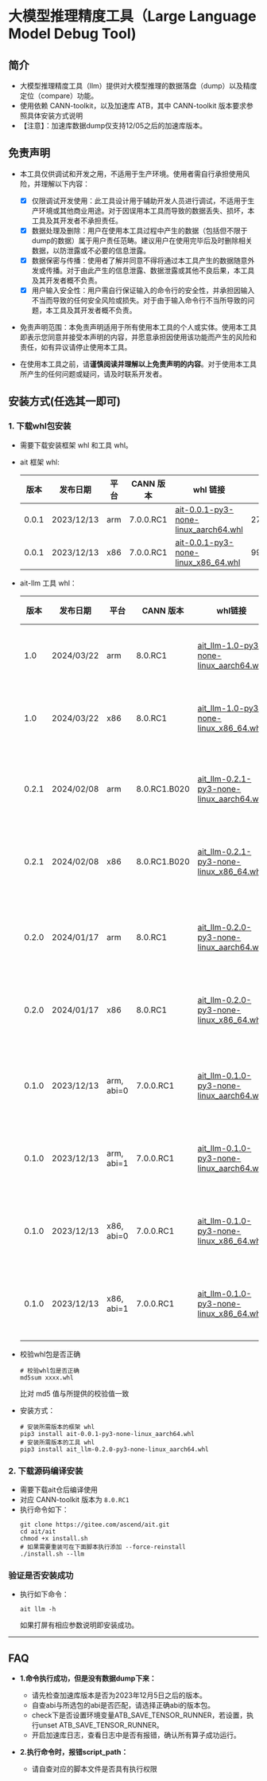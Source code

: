 # 大模型推理精度工具（Large Language Model Debug Tool)

## 简介

- 大模型推理精度工具（llm）提供对大模型推理的数据落盘（dump）以及精度定位（compare）功能。
- 使用依赖 CANN-toolkit，以及加速库 ATB，其中 CANN-toolkit 版本要求参照具体安装方式说明
- 【注意】：加速库数据dump仅支持12/05之后的加速库版本。

## 免责声明

- 本工具仅供调试和开发之用，不适用于生产环境。使用者需自行承担使用风险，并理解以下内容：

  - [X] 仅限调试开发使用：此工具设计用于辅助开发人员进行调试，不适用于生产环境或其他商业用途。对于因误用本工具而导致的数据丢失、损坏，本工具及其开发者不承担责任。
  - [X] 数据处理及删除：用户在使用本工具过程中产生的数据（包括但不限于dump的数据）属于用户责任范畴。建议用户在使用完毕后及时删除相关数据，以防泄露或不必要的信息泄露。
  - [X] 数据保密与传播：使用者了解并同意不得将通过本工具产生的数据随意外发或传播。对于由此产生的信息泄露、数据泄露或其他不良后果，本工具及其开发者概不负责。
  - [X] 用户输入安全性：用户需自行保证输入的命令行的安全性，并承担因输入不当而导致的任何安全风险或损失。对于由于输入命令行不当所导致的问题，本工具及其开发者概不负责。
- 免责声明范围：本免责声明适用于所有使用本工具的个人或实体。使用本工具即表示您同意并接受本声明的内容，并愿意承担因使用该功能而产生的风险和责任，如有异议请停止使用本工具。
- 在使用本工具之前，请**谨慎阅读并理解以上免责声明的内容**。对于使用本工具所产生的任何问题或疑问，请及时联系开发者。

## 安装方式(任选其一即可)

### 1. 下载whl包安装

- 需要下载安装框架 whl 和工具 whl。
- ait 框架 whl:

  | 版本  | 发布日期   | 平台 | CANN 版本 | whl 链接                                                                                                                                      | MD5 校验码                       |
  | ----- | ---------- | ---- | --------- | --------------------------------------------------------------------------------------------------------------------------------------------- | -------------------------------- |
  | 0.0.1 | 2023/12/13 | arm  | 7.0.0.RC1 | [ait-0.0.1-py3-none-linux_aarch64.whl](https://ais-bench.obs.cn-north-4.myhuaweicloud.com/compare/20231213/ait-0.0.1-py3-none-linux_aarch64.whl) | 271051e901bb3513c7a0edbd1e096cb2 |
  | 0.0.1 | 2023/12/13 | x86  | 7.0.0.RC1 | [ait-0.0.1-py3-none-linux_x86_64.whl](https://ais-bench.obs.cn-north-4.myhuaweicloud.com/compare/20231213/ait-0.0.1-py3-none-linux_x86_64.whl)   | 9903fa06b9ff76cba667abf0cbc4da50 |
- ait-llm 工具 whl：

  | 版本  | 发布日期   | 平台       | CANN 版本    | whl链接                                                      | MD5 校验码                       | 使用指导                                                     |
  | ----- | ---------- | ---------- | ------------ | ------------------------------------------------------------ | -------------------------------- | ------------------------------------------------------------ |
  | 1.0   | 2024/03/22 | arm        | 8.0.RC1      | [ait_llm-1.0-py3-none-linux_aarch64.whl](https://ais-bench.obs.cn-north-4.myhuaweicloud.com/compare/20240325/ait_llm-1.0-py3-none-linux_aarch64.whl)                          |9f7f69d49e017f98006b8191f3951868                                  | [大模型推理精度工具说明文档](../../docs/llm/v1.0/大模型推理精度工具说明文档.md) |
  | 1.0   | 2024/03/22 | x86        | 8.0.RC1      |[ait_llm-1.0-py3-none-linux_x86_64.whl](https://ais-bench.obs.cn-north-4.myhuaweicloud.com/compare/20240325/ait_llm-1.0-py3-none-linux_x86_64.whl)                          |5a6735c9f04d3938a6384c460399ff9a                                  | [大模型推理精度工具说明文档](../../docs/llm/v1.0/大模型推理精度工具说明文档.md) |
  |       |            |            |              |                                                              |                                  |                                                              |
  | 0.2.1 | 2024/02/08 | arm        | 8.0.RC1.B020 | [ait_llm-0.2.1-py3-none-linux_aarch64.whl](https://ais-bench.obs.cn-north-4.myhuaweicloud.com/compare/20240208/ait_llm-0.2.1-py3-none-linux_aarch64.whl) | 1f24783f0815dbca36e8e787a8bfcf09 | [llm大模型推理精度工具功能说明_v0.2.1](../../docs/llm/llm大模型推理精度工具功能说明_v0.2.1.md) |
  | 0.2.1 | 2024/02/08 | x86        | 8.0.RC1.B020 | [ait_llm-0.2.1-py3-none-linux_x86_64.whl](https://ais-bench.obs.cn-north-4.myhuaweicloud.com/compare/20240208/ait_llm-0.2.1-py3-none-linux_x86_64.whl) | 679fae6a5b6ea1f4a749b9554f3e5c37 | [llm大模型推理精度工具功能说明_v0.2.1](../../docs/llm/llm大模型推理精度工具功能说明_v0.2.1.md) |
  |       |            |            |              |                                                              |                                  |                                                              |
  | 0.2.0 | 2024/01/17 | arm        | 8.0.RC1      | [ait_llm-0.2.0-py3-none-linux_aarch64.whl](https://ais-bench.obs.cn-north-4.myhuaweicloud.com/compare/20240117/ait_llm-0.2.0-py3-none-linux_aarch64.whl) | 99b94bf7edd57b63a6e23b987d24f364 | [llm大模型推理精度工具功能说明_v0.2.0](../../docs/llm/llm大模型推理精度工具功能说明_v0.2.0.md) |
  | 0.2.0 | 2024/01/17 | x86        | 8.0.RC1      | [ait_llm-0.2.0-py3-none-linux_x86_64.whl](https://ais-bench.obs.cn-north-4.myhuaweicloud.com/compare/20240117/ait_llm-0.2.0-py3-none-linux_x86_64.whl) | dec5757afedfea8848c5db1bfad3d76c | [llm大模型推理精度工具功能说明_v0.2.0](../../docs/llm/llm大模型推理精度工具功能说明_v0.2.0.md) |
  |       |            |            |              |                                                              |                                  |                                                              |
  | 0.1.0 | 2023/12/13 | arm, abi=0 | 7.0.0.RC1    | [ait_llm-0.1.0-py3-none-linux_aarch64.whl](https://ais-bench.obs.cn-north-4.myhuaweicloud.com/compare/20231226/ABI0/ait_llm-0.1.0-py3-none-linux_aarch64.whl) | 48215f3ce18881f60beab6fad88ce30a | [llm大模型推理精度工具功能说明_v0.1.0](../../docs/llm/llm大模型推理精度工具功能说明_v0.1.0.md) |
  | 0.1.0 | 2023/12/13 | arm, abi=1 | 7.0.0.RC1    | [ait_llm-0.1.0-py3-none-linux_aarch64.whl](https://ais-bench.obs.cn-north-4.myhuaweicloud.com/compare/20231226/ABI1/ait_llm-0.1.0-py3-none-linux_aarch64.whl) | b96e8e7e4786f1abcbec1458ca3ede5d | [llm大模型推理精度工具功能说明_v0.1.0](../../docs/llm/llm大模型推理精度工具功能说明_v0.1.0.md) |
  | 0.1.0 | 2023/12/13 | x86, abi=0 | 7.0.0.RC1    | [ait_llm-0.1.0-py3-none-linux_x86_64.whl](https://ais-bench.obs.cn-north-4.myhuaweicloud.com/compare/20231226/ABI0/ait_llm-0.1.0-py3-none-linux_x86_64.whl) | c605e9d50891632a09b21e90403b5b96 | [llm大模型推理精度工具功能说明_v0.1.0](../../docs/llm/llm大模型推理精度工具功能说明_v0.1.0.md) |
  | 0.1.0 | 2023/12/13 | x86, abi=1 | 7.0.0.RC1    | [ait_llm-0.1.0-py3-none-linux_x86_64.whl](https://ais-bench.obs.cn-north-4.myhuaweicloud.com/compare/20231226/ABI1/ait_llm-0.1.0-py3-none-linux_x86_64.whl) | ea88611dc4358f51a47f7659a36d5a48 | [llm大模型推理精度工具功能说明_v0.1.0](../../docs/llm/llm大模型推理精度工具功能说明_v0.1.0.md) |
- 校验whl包是否正确

  ```
  # 校验whl包是否正确
  md5sum xxxx.whl
  ```

  比对 md5 值与所提供的校验值一致
- 安装方式：

  ```
  # 安装所需版本的框架 whl
  pip3 install ait-0.0.1-py3-none-linux_aarch64.whl
  # 安装所需版本的工具 whl
  pip3 install ait_llm-0.2.0-py3-none-linux_aarch64.whl
  ```

### 2. 下载源码编译安装

- 需要下载ait仓后编译使用
- 对应 CANN-toolkit 版本为 `8.0.RC1`
- 执行命令如下：
  ```
  git clone https://gitee.com/ascend/ait.git
  cd ait/ait
  chmod +x install.sh
  # 如果需要重装可在下面脚本执行添加 --force-reinstall
  ./install.sh --llm
  ```

### 验证是否安装成功

- 执行如下命令：

  ```
  ait llm -h
  ```

  如果打屏有相应参数说明即安装成功。

---

## FAQ

- **1.命令执行成功，但是没有数据dump下来：**

  - 请先检查加速库版本是否为2023年12月5日之后的版本。
  - 自查abi与所选包的abi是否匹配，请选择正确abi的版本包。
  - check下是否设置环境变量ATB_SAVE_TENSOR_RUNNER，若设置，执行unset ATB_SAVE_TENSOR_RUNNER。
  - 开启加速库日志，查看日志中是否有报错，确认所有算子成功运行。
- **2.执行命令时，报错script_path：**

  - 请自查对应的脚本文件是否具有执行权限
